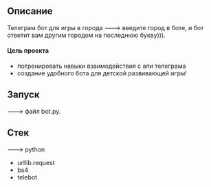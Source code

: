 ## Описание
Телеграм бот для игры в города ---> введите город в боте, и бот ответит вам другим городом на последнюю букву))).
#### Цель проекта  
- потренировать навыки взаимодействия с апи телеграма
- создание удобного бота для детской развивающей игры!
## Запуск 
---> файл bot.py.

## Стек
---> python
- urllib.request
- bs4
- telebot
